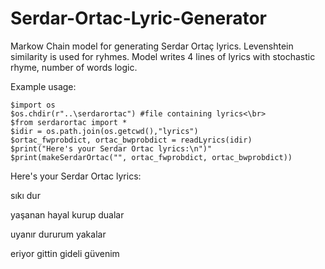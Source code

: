 # Serdar-Ortac-Lyric-Generator

Markow Chain model for generating Serdar Ortaç lyrics. Levenshtein similarity is used for ryhmes. Model writes 4 lines of lyrics with stochastic rhyme, number of words logic.

Example usage:

```
$import os
$os.chdir(r"..\serdarortac") #file containing lyrics<\br>
$from serdarortac import *
$idir = os.path.join(os.getcwd(),"lyrics")
$ortac_fwprobdict, ortac_bwprobdict = readLyrics(idir)
$print("Here's your Serdar Ortac lyrics:\n")"
$print(makeSerdarOrtac("", ortac_fwprobdict, ortac_bwprobdict))
```
Here's your Serdar Ortac lyrics:

 sıkı dur
 
 yaşanan hayal kurup dualar
 
 uyanır dururum yakalar
 
 eriyor gittin gideli güvenim 
